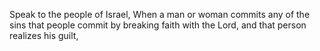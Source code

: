 Speak to the people of Israel, When a man or woman commits any of the sins that people commit by breaking faith with the Lord, and that person realizes his guilt,
